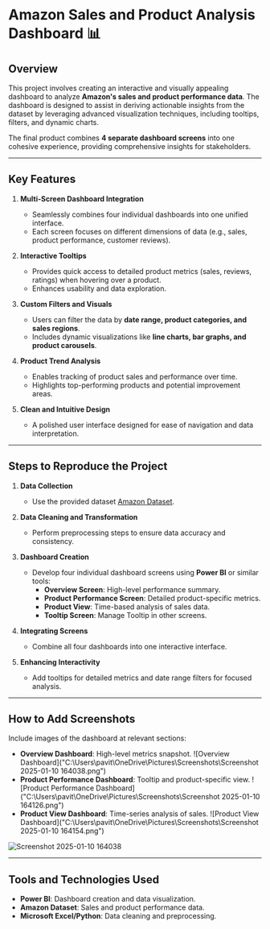 # **Amazon Sales and Product Analysis Dashboard** 📊

## **Overview**
This project involves creating an interactive and visually appealing dashboard to analyze **Amazon's sales and product performance data**. The dashboard is designed to assist in deriving actionable insights from the dataset by leveraging advanced visualization techniques, including tooltips, filters, and dynamic charts.

The final product combines **4 separate dashboard screens** into one cohesive experience, providing comprehensive insights for stakeholders.

---

## **Key Features**
1. **Multi-Screen Dashboard Integration**
   - Seamlessly combines four individual dashboards into one unified interface.
   - Each screen focuses on different dimensions of data (e.g., sales, product performance, customer reviews).

2. **Interactive Tooltips**
   - Provides quick access to detailed product metrics (sales, reviews, ratings) when hovering over a product.
   - Enhances usability and data exploration.

3. **Custom Filters and Visuals**
   - Users can filter the data by **date range, product categories, and sales regions**.
   - Includes dynamic visualizations like **line charts, bar graphs, and product carousels**.

4. **Product Trend Analysis**
   - Enables tracking of product sales and performance over time.
   - Highlights top-performing products and potential improvement areas.

5. **Clean and Intuitive Design**
   - A polished user interface designed for ease of navigation and data interpretation.

---

## **Steps to Reproduce the Project**
1. **Data Collection**
   - Use the provided dataset [Amazon Dataset](https://drive.google.com/drive/folders/1JbCQqBhy_TSgY3elQAG3lTHvHPVHmGI0?usp=sharing).

2. **Data Cleaning and Transformation**
   - Perform preprocessing steps to ensure data accuracy and consistency.

3. **Dashboard Creation**
   - Develop four individual dashboard screens using **Power BI** or similar tools:
     - **Overview Screen**: High-level performance summary.
     - **Product Performance Screen**: Detailed product-specific metrics.
     - **Product View**: Time-based analysis of sales data.
     - **Tooltip Screen**: Manage Tooltip in other screens.

4. **Integrating Screens**
   - Combine all four dashboards into one interactive interface.

5. **Enhancing Interactivity**
   - Add tooltips for detailed metrics and date range filters for focused analysis.

---

## **How to Add Screenshots**
Include images of the dashboard at relevant sections:
- **Overview Dashboard**: High-level metrics snapshot.
  ![Overview Dashboard]("C:\Users\pavit\OneDrive\Pictures\Screenshots\Screenshot 2025-01-10 164038.png")
- **Product Performance Dashboard**: Tooltip and product-specific view.
  ![Product Performance Dashboard]("C:\Users\pavit\OneDrive\Pictures\Screenshots\Screenshot 2025-01-10 164126.png")
- **Product View Dashboard**: Time-series analysis of sales.
  ![Product View Dashboard]("C:\Users\pavit\OneDrive\Pictures\Screenshots\Screenshot 2025-01-10 164154.png")

![Screenshot 2025-01-10 164038](https://github.com/user-attachments/assets/eaea2f80-41ae-4d5c-be85-049b139034a9)

---

## **Tools and Technologies Used**
- **Power BI**: Dashboard creation and data visualization.
- **Amazon Dataset**: Sales and product performance data.
- **Microsoft Excel/Python**: Data cleaning and preprocessing.
